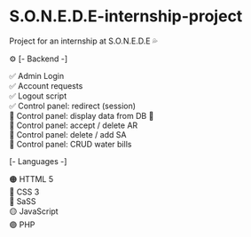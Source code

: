 # S.O.N.E.D.E-internship-project
Project for an internship at S.O.N.E.D.E 💦

⚙ [- Backend -] 

✅ Admin Login  
✅ Account requests  
✅ Logout script  
✅ Control panel: redirect (session)  
🔳 Control panel: display data from DB 🐬  
🔳 Control panel: accept / delete AR   
🔳 Control panel: delete / add SA  
🔳 Control panel: CRUD water bills  

[- Languages -]

🟠 HTTML 5  
🔵 CSS 3  
🔴 SaSS  
🟡 JavaScript  
🟣 PHP  